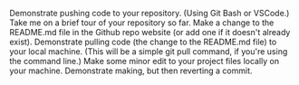 Demonstrate pushing code to your repository. (Using Git Bash or VSCode.) Take me on a brief tour of your repository so far. Make a change to the README.md file in the Github repo website (or add one if it doesn't already exist). Demonstrate pulling code (the change to the README.md file) to your local machine. (This will be a simple git pull command, if you're using the command line.) Make some minor edit to your project files locally on your machine. Demonstrate making, but then reverting a commit.

